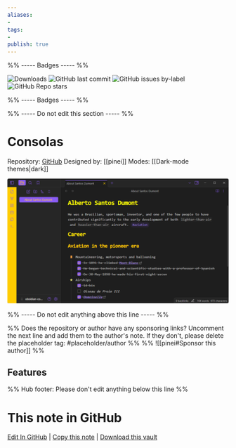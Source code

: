 ```yaml
---
aliases:
- 
tags: 
- 
publish: true
---
```


%% ----- Badges ----- %%

![Downloads](https://img.shields.io/badge/downloads-1344-573E7A?style=for-the-badge&logo=)
![GitHub last commit](https://img.shields.io/github/last-commit/pinei/obsidian-consolas-theme?color=573E7A&label=last%20update&logo=github&style=for-the-badge)
![GitHub issues by-label](https://img.shields.io/github/issues/pinei/obsidian-consolas-theme/help%20wanted?color=573E7A&logo=github&style=for-the-badge) 
![GitHub Repo stars](https://img.shields.io/github/stars/pinei/obsidian-consolas-theme?color=573E7A&logo=github&style=for-the-badge)

%% ----- Badges ----- %%

%% ----- Do not edit this section ----- %%

# Consolas

Repository: [GitHub](https://github.com/pinei/obsidian-consolas-theme)
Designed by: [[pinei]]
Modes: [[Dark-mode themes|dark]]



![screenshot](https://github.com/pinei/obsidian-consolas-theme/raw/HEAD/screenshot.png)

%% ----- Do not edit anything above this line ----- %% 

%% Does the repository or author have any sponsoring links? Uncomment the next line and add them to the author's note. If they don't, please delete the placeholder tag: #placeholder/author %%
%% ![[pinei#Sponsor this author]] %%


## Features



%% Hub footer: Please don't edit anything below this line %%

# This note in GitHub

<span class="git-footer">[Edit In GitHub](https://github.dev/obsidian-community/obsidian-hub/blob/main/02%20-%20Community%20Expansions/02.05%20All%20Community%20Expansions/Themes/Consolas.md "git-hub-edit-note") | [Copy this note](https://raw.githubusercontent.com/obsidian-community/obsidian-hub/main/02%20-%20Community%20Expansions/02.05%20All%20Community%20Expansions/Themes/Consolas.md "git-hub-copy-note") | [Download this vault](https://github.com/obsidian-community/obsidian-hub/archive/refs/heads/main.zip "git-hub-download-vault") </span>
